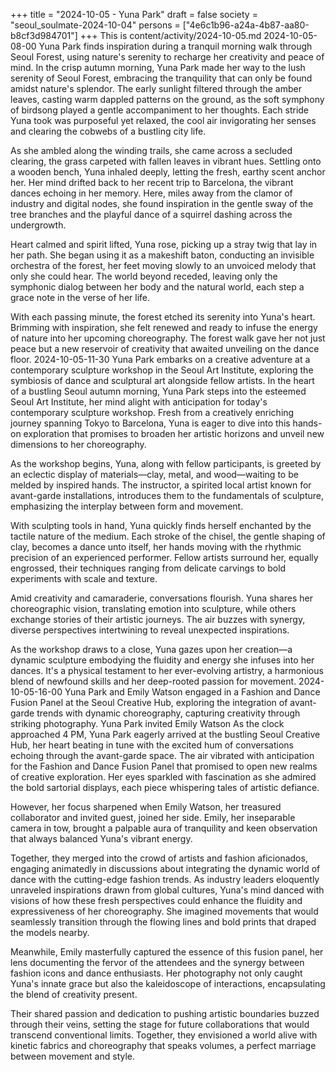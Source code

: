 +++
title = "2024-10-05 - Yuna Park"
draft = false
society = "seoul_soulmate-2024-10-04"
persons = ["4e6c1b96-a24a-4b87-aa80-b8cf3d984701"]
+++
This is content/activity/2024-10-05.md
2024-10-05-08-00
Yuna Park finds inspiration during a tranquil morning walk through Seoul Forest, using nature's serenity to recharge her creativity and peace of mind.
In the crisp autumn morning, Yuna Park made her way to the lush serenity of Seoul Forest, embracing the tranquility that can only be found amidst nature's splendor. The early sunlight filtered through the amber leaves, casting warm dappled patterns on the ground, as the soft symphony of birdsong played a gentle accompaniment to her thoughts. Each stride Yuna took was purposeful yet relaxed, the cool air invigorating her senses and clearing the cobwebs of a bustling city life.

As she ambled along the winding trails, she came across a secluded clearing, the grass carpeted with fallen leaves in vibrant hues. Settling onto a wooden bench, Yuna inhaled deeply, letting the fresh, earthy scent anchor her. Her mind drifted back to her recent trip to Barcelona, the vibrant dances echoing in her memory. Here, miles away from the clamor of industry and digital nodes, she found inspiration in the gentle sway of the tree branches and the playful dance of a squirrel dashing across the undergrowth.

Heart calmed and spirit lifted, Yuna rose, picking up a stray twig that lay in her path. She began using it as a makeshift baton, conducting an invisible orchestra of the forest, her feet moving slowly to an unvoiced melody that only she could hear. The world beyond receded, leaving only the symphonic dialog between her body and the natural world, each step a grace note in the verse of her life.

With each passing minute, the forest etched its serenity into Yuna's heart. Brimming with inspiration, she felt renewed and ready to infuse the energy of nature into her upcoming choreography. The forest walk gave her not just peace but a new reservoir of creativity that awaited unveiling on the dance floor.
2024-10-05-11-30
Yuna Park embarks on a creative adventure at a contemporary sculpture workshop in the Seoul Art Institute, exploring the symbiosis of dance and sculptural art alongside fellow artists.
In the heart of a bustling Seoul autumn morning, Yuna Park steps into the esteemed Seoul Art Institute, her mind alight with anticipation for today's contemporary sculpture workshop. Fresh from a creatively enriching journey spanning Tokyo to Barcelona, Yuna is eager to dive into this hands-on exploration that promises to broaden her artistic horizons and unveil new dimensions to her choreography.

As the workshop begins, Yuna, along with fellow participants, is greeted by an eclectic display of materials—clay, metal, and wood—waiting to be melded by inspired hands. The instructor, a spirited local artist known for avant-garde installations, introduces them to the fundamentals of sculpture, emphasizing the interplay between form and movement.

With sculpting tools in hand, Yuna quickly finds herself enchanted by the tactile nature of the medium. Each stroke of the chisel, the gentle shaping of clay, becomes a dance unto itself, her hands moving with the rhythmic precision of an experienced performer. Fellow artists surround her, equally engrossed, their techniques ranging from delicate carvings to bold experiments with scale and texture.

Amid creativity and camaraderie, conversations flourish. Yuna shares her choreographic vision, translating emotion into sculpture, while others exchange stories of their artistic journeys. The air buzzes with synergy, diverse perspectives intertwining to reveal unexpected inspirations.

As the workshop draws to a close, Yuna gazes upon her creation—a dynamic sculpture embodying the fluidity and energy she infuses into her dances. It's a physical testament to her ever-evolving artistry, a harmonious blend of newfound skills and her deep-rooted passion for movement.
2024-10-05-16-00
Yuna Park and Emily Watson engaged in a Fashion and Dance Fusion Panel at the Seoul Creative Hub, exploring the integration of avant-garde trends with dynamic choreography, capturing creativity through striking photography.
Yuna Park invited Emily Watson
As the clock approached 4 PM, Yuna Park eagerly arrived at the bustling Seoul Creative Hub, her heart beating in tune with the excited hum of conversations echoing through the avant-garde space. The air vibrated with anticipation for the Fashion and Dance Fusion Panel that promised to open new realms of creative exploration. Her eyes sparkled with fascination as she admired the bold sartorial displays, each piece whispering tales of artistic defiance.

However, her focus sharpened when Emily Watson, her treasured collaborator and invited guest, joined her side. Emily, her inseparable camera in tow, brought a palpable aura of tranquility and keen observation that always balanced Yuna's vibrant energy.

Together, they merged into the crowd of artists and fashion aficionados, engaging animatedly in discussions about integrating the dynamic world of dance with the cutting-edge fashion trends. As industry leaders eloquently unraveled inspirations drawn from global cultures, Yuna's mind danced with visions of how these fresh perspectives could enhance the fluidity and expressiveness of her choreography. She imagined movements that would seamlessly transition through the flowing lines and bold prints that draped the models nearby.

Meanwhile, Emily masterfully captured the essence of this fusion panel, her lens documenting the fervor of the attendees and the synergy between fashion icons and dance enthusiasts. Her photography not only caught Yuna's innate grace but also the kaleidoscope of interactions, encapsulating the blend of creativity present.

Their shared passion and dedication to pushing artistic boundaries buzzed through their veins, setting the stage for future collaborations that would transcend conventional limits. Together, they envisioned a world alive with kinetic fabrics and choreography that speaks volumes, a perfect marriage between movement and style.
